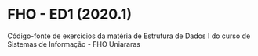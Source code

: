 # FHO - ED1 (2020.1)
 Código-fonte de exercícios da matéria de Estrutura de Dados I do curso de Sistemas de Informação - FHO Uniararas
